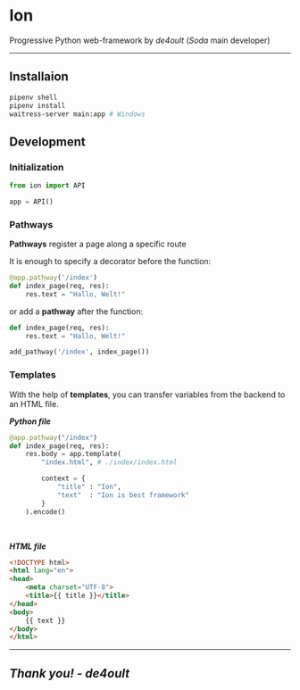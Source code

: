 # Ion
Progressive Python web-framework by _de4oult_ (_Soda_ main developer)

---
## Installaion

```sh
pipenv shell
pipenv install
waitress-server main:app # Windows
```

## Development

### Initialization

```python
from ion import API

app = API()
```

### Pathways

__Pathways__ register a page along a specific route

It is enough to specify a decorator before the function:
```python
@app.pathway('/index')
def index_page(req, res):
    res.text = "Hallo, Welt!"
```

or add a __pathway__ after the function:

```python
def index_page(req, res):
    res.text = "Hallo, Welt!"

add_pathway('/index', index_page())
```

### Templates

With the help of __templates__, you can transfer variables from the backend to an HTML file.

___Python file___
```python
@app.pathway("/index")
def index_page(req, res):
    res.body = app.template(
        "index.html", # ./index/index.html 

        context = {
            "title" : "Ion", 
            "text"  : "Ion is best framework"
        }
    ).encode()
```
<br>

___HTML file___
```html
<!DOCTYPE html>
<html lang="en">
<head>
    <meta charset="UTF-8">
    <title>{{ title }}</title>
</head>
<body>
    {{ text }}
</body>
</html>
```

---
## ___Thank you!___ - _de4oult_